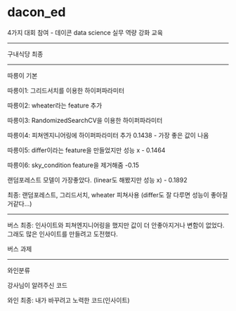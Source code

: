 # dacon_ed

4가지 대회 참여 - 데이콘 data science 실무 역량 강화 교육

-------------------------------------------------------------------------------

구내식당 최종

-------------------------------------------------------------------------------

따릉이 기본

따릉이1: 그리드서치를 이용한 하이퍼파라미터

따릉이2: wheater라는 feature 추가

따릉이3: RandomizedSearchCV을 이용한 하이퍼파라미터

따릉이4: 피쳐엔지니어링에 하이퍼파라미터 추가 0.1438 - 가장 좋은 값이 나옴

따릉이5: differ이라는 feature을 만들었지만 성능 x - 0.1464

따릉이6: sky_condition feature을 제거해줌 -0.15

랜덤포레스트 모델이 가장좋았다. (linear도 해봤지만 성능 x) - 0.1892

최종: 랜덤포레스트, 그리드서치, wheater 피쳐사용 (differ도 잘 다루면 성능이 좋아질거같다...)

------------------------------------------------------------------------------

버스 최종: 인사이트와 피쳐엔지니어링을 했지만 값이 더 안좋아지거나 변함이 없었다.
  그래도 많은 인사이트를 만들려고 도전했다.
  
버스 과제

-----------------------------------------------------------------------------

와인분류

강사님이 알려주신 코드

와인 최종: 내가 바꾸려고 노력한 코드(인사이트)


